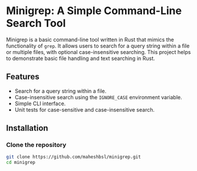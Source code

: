 # **Minigrep: A Simple Command-Line Search Tool**

Minigrep is a basic command-line tool written in Rust that mimics the functionality of `grep`. It allows users to search for a query string within a file or multiple files, with optional case-insensitive searching. This project helps to demonstrate basic file handling and text searching in Rust.

## **Features**
- Search for a query string within a file.
- Case-insensitive search using the `IGNORE_CASE` environment variable.
- Simple CLI interface.
- Unit tests for case-sensitive and case-insensitive search.

## **Installation**

### **Clone the repository**
```bash
git clone https://github.com/maheshbsl/minigrep.git
cd minigrep


